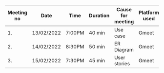 | **Meeting no** | **Date**   | **Time** | **Duration** | **Cause for meeting** | **Platform used** |
|----------------|------------|----------|--------------|-----------------------|-------------------|
| 1.             | 13/02/2022 | 7:00PM   | 40 min       | Use case              | Gmeet             |
| 2.             | 14/02/2022 | 8:30PM   | 50 min       | ER Diagram            | Gmeet             |
| 3.             | 15/02/2022 | 7:30PM   | 45 min       | User stories          | Gmeet             |